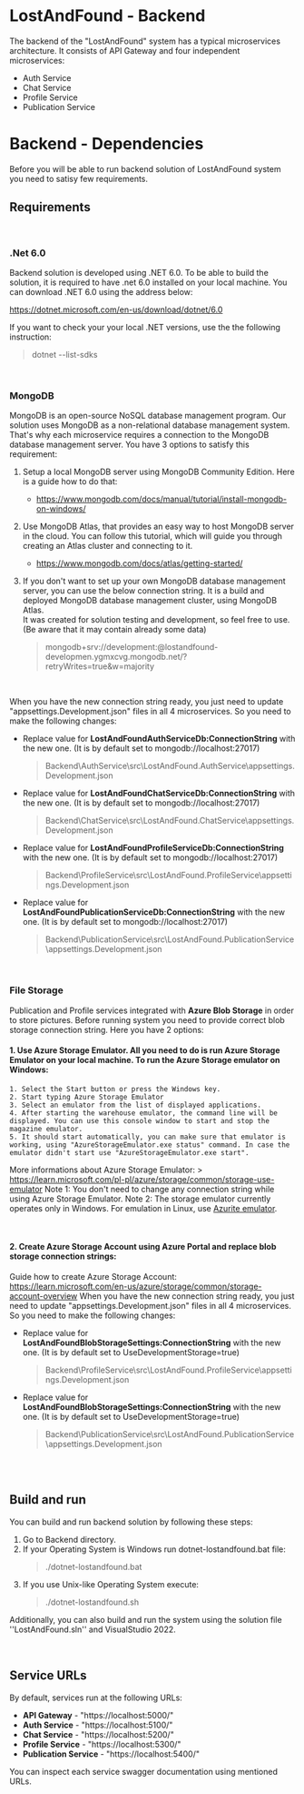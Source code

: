 # LostAndFound - Backend
The backend of the "LostAndFound" system has a typical microservices architecture. It consists of API Gateway and four independent microservices: 
* Auth Service
* Chat Service
* Profile Service
* Publication Service


# Backend - Dependencies
Before you will be able to run backend solution of LostAndFound system you need to satisy few requirements.

## Requirements
<br />

### .Net 6.0
Backend solution is developed using .NET 6.0. To be able to build the solution, it is required to have .net 6.0 installed on your local machine. 
You can download .NET 6.0 using the address below:

https://dotnet.microsoft.com/en-us/download/dotnet/6.0

If you want to check your your local .NET versions, use the the following instruction:
> dotnet --list-sdks

<br />

### **MongoDB**
MongoDB is an open-source NoSQL database management program. Our solution uses MongoDB as a non-relational database management system.
That's why each microservice requires a connection to the MongoDB database management server. You have 3 options to satisfy this requirement:

1. Setup a local MongoDB server using MongoDB Community Edition. Here is a guide how to do that:
	* https://www.mongodb.com/docs/manual/tutorial/install-mongodb-on-windows/

2. Use MongoDB Atlas, that provides an easy way to host MongoDB server in the cloud. You can follow this tutorial, which will guide you through creating an Atlas cluster and connecting to it.
	* https://www.mongodb.com/docs/atlas/getting-started/

3. If you don't want to set up your own MongoDB database management server, you can use the below connection string. It is a build and deployed MongoDB database management cluster, using MongoDB Atlas.<br />
It was created for solution testing and development, so feel free to use. (Be aware that it may contain already some data)
	> mongodb+srv://development:<password>@lostandfound-developmen.ygmxcvg.mongodb.net/?retryWrites=true&w=majority

<br />

When you have the new connection string ready, you just need to update "appsettings.Development.json" files in all 4 microservices. So you need to make the following changes:
* Replace value for **LostAndFoundAuthServiceDb:ConnectionString** with the new one. (It is by default set to mongodb://localhost:27017)
	> Backend\AuthService\src\LostAndFound.AuthService\appsettings.Development.json
* Replace value for **LostAndFoundChatServiceDb:ConnectionString** with the new one. (It is by default set to mongodb://localhost:27017)
	> Backend\ChatService\src\LostAndFound.ChatService\appsettings.Development.json
* Replace value for **LostAndFoundProfileServiceDb:ConnectionString** with the new one. (It is by default set to mongodb://localhost:27017)
	> Backend\ProfileService\src\LostAndFound.ProfileService\appsettings.Development.json
* Replace value for **LostAndFoundPublicationServiceDb:ConnectionString** with the new one. (It is by default set to mongodb://localhost:27017)
	> Backend\PublicationService\src\LostAndFound.PublicationService\appsettings.Development.json

<br />

### **File Storage**
Publication and Profile services integrated with **Azure Blob Storage** in order to store pictures. Before running system you need to provide correct blob storage connection string.
Here you have 2 options:

#### 1. Use Azure Storage Emulator. All you need to do is run Azure Storage Emulator on your local machine. To run the Azure Storage emulator on Windows:
	1. Select the Start button or press the Windows key.
	2. Start typing Azure Storage Emulator
	3. Select an emulator from the list of displayed applications.
	4. After starting the warehouse emulator, the command line will be displayed. You can use this console window to start and stop the magazine emulator.
	5. It should start automatically, you can make sure that emulator is working, using "AzureStorageEmulator.exe status" command. In case the emulator didn't start use "AzureStorageEmulator.exe start".

More informations about Azure Storage Emulator:
	> https://learn.microsoft.com/pl-pl/azure/storage/common/storage-use-emulator
Note 1: You don't need to change any connection string while using Azure Storage Emulator.
Note 2: The storage emulator currently operates only in Windows. For emulation in Linux, use [Azurite emulator](https://github.com/azure/azurite).


<br />

#### 2. Create Azure Storage Account using Azure Portal and replace blob storage connection strings:

Guide how to create Azure Storage Account:  https://learn.microsoft.com/en-us/azure/storage/common/storage-account-overview
When you have the new connection string ready, you just need to update "appsettings.Development.json" files in all 4 microservices. So you need to make the following changes:
* Replace value for **LostAndFoundBlobStorageSettings:ConnectionString** with the new one. (It is by default set to UseDevelopmentStorage=true)
	> Backend\ProfileService\src\LostAndFound.ProfileService\appsettings.Development.json
* Replace value for **LostAndFoundBlobStorageSettings:ConnectionString** with the new one. (It is by default set to UseDevelopmentStorage=true)
	> Backend\PublicationService\src\LostAndFound.PublicationService\appsettings.Development.json	


<br />
<br />

## Build and run
You can build and run backend solution by following these steps:
1. Go to Backend directory.
2. If your Operating System is Windows run dotnet-lostandfound.bat file:
	> ./dotnet-lostandfound.bat
3. If you use Unix-like Operating System execute:
	> ./dotnet-lostandfound.sh

Additionally, you can also build and run the system using the solution file ''LostAndFound.sln'' and VisualStudio 2022.


<br />

## Service URLs
By default, services run at the following URLs:
* **API Gateway** - "https://localhost:5000/"
* **Auth Service** - "https://localhost:5100/"
* **Chat Service** - "https://localhost:5200/"
* **Profile Service** - "https://localhost:5300/"
* **Publication Service** - "https://localhost:5400/"

You can inspect each service swagger documentation using mentioned URLs.
